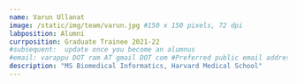 ```yaml
---
name: Varun Ullanat
image: /static/img/team/varun.jpg #150 x 150 pixels, 72 dpi
labposition: Alumni
currposition: Graduate Trainee 2021-22
#subsequent:  update once you become an alumnus
#email: varappu DOT ram AT gmail DOT com #Preferred public email address
description: "MS Biomedical Informatics, Harvard Medical School"
---
```

